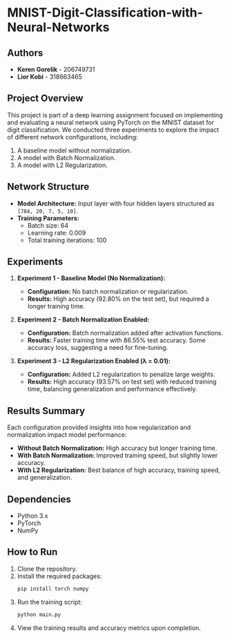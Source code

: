 # MNIST-Digit-Classification-with-Neural-Networks

## Authors
- **Keren Gorelik** - 206749731
- **Lior Kobi** - 318663465

## Project Overview
This project is part of a deep learning assignment focused on implementing and evaluating a neural network using PyTorch on the MNIST dataset for digit classification. We conducted three experiments to explore the impact of different network configurations, including:

1. A baseline model without normalization.
2. A model with Batch Normalization.
3. A model with L2 Regularization.

## Network Structure
- **Model Architecture:** Input layer with four hidden layers structured as `[784, 20, 7, 5, 10]`.
- **Training Parameters:**
  - Batch size: 64
  - Learning rate: 0.009
  - Total training iterations: 100

## Experiments

1. **Experiment 1 - Baseline Model (No Normalization):**
   - **Configuration:** No batch normalization or regularization.
   - **Results:** High accuracy (92.80% on the test set), but required a longer training time.

2. **Experiment 2 - Batch Normalization Enabled:**
   - **Configuration:** Batch normalization added after activation functions.
   - **Results:** Faster training time with 86.55% test accuracy. Some accuracy loss, suggesting a need for fine-tuning.

3. **Experiment 3 - L2 Regularization Enabled (λ = 0.01):**
   - **Configuration:** Added L2 regularization to penalize large weights.
   - **Results:** High accuracy (93.57% on test set) with reduced training time, balancing generalization and performance effectively.

## Results Summary
Each configuration provided insights into how regularization and normalization impact model performance:
- **Without Batch Normalization:** High accuracy but longer training time.
- **With Batch Normalization:** Improved training speed, but slightly lower accuracy.
- **With L2 Regularization:** Best balance of high accuracy, training speed, and generalization.

## Dependencies
- Python 3.x
- PyTorch
- NumPy

## How to Run
1. Clone the repository.
2. Install the required packages:
   ```bash
   pip install torch numpy
   ```
3. Run the training script:
   ```bash
   python main.py
   ```
4. View the training results and accuracy metrics upon completion.


